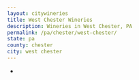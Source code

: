 ```yaml
---
layout: citywineries
title: West Chester Wineries
description: Wineries in West Chester, PA
permalink: /pa/chester/west-chester/
state: pa
county: chester
city: west chester
---
```

-
